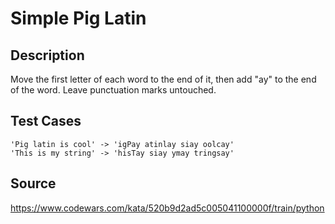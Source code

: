# Simple Pig Latin

## Description 

Move the first letter of each word to the end of it, then add "ay" to the end of the word. Leave punctuation marks untouched.

## Test Cases

    'Pig latin is cool' -> 'igPay atinlay siay oolcay'
    'This is my string' -> 'hisTay siay ymay tringsay'

## Source
https://www.codewars.com/kata/520b9d2ad5c005041100000f/train/python
